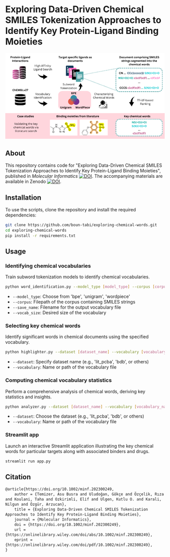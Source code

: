 # Exploring Data-Driven Chemical SMILES Tokenization Approaches to Identify Key Protein-Ligand Binding Moieties 

![](graphicalabstract.png)

## About
This repository contains code for "Exploring Data-Driven Chemical SMILES Tokenization Approaches to Identify Key Protein-Ligand Binding Moieties", published in _Molecular Informatics_ [![DOI](https://img.shields.io/badge/DOI-10.1002/minf.202300249-red)](https://doi.org/10.1002/minf.202300249). The accompanying materials are available in Zenodo [![DOI](https://zenodo.org/badge/DOI/10.5281/zenodo.10245264.svg)](https://doi.org/10.5281/zenodo.10245264).



## Installation
To use the scripts, clone the repository and install the required dependencies:

```bash
git clone https://github.com/boun-tabi/exploring-chemical-words.git
cd exploring-chemical-words
pip install -r requirements.txt
```

## Usage

### Identifying chemical vocabularies
Train subword tokenization models to identify chemical vocabularies.

```bash
python word_identification.py --model_type [model_type] --corpus [corpus_path] --save_name [save_name] --vocab_size [vocab_size]
```

* `--model_type`: Choose from 'bpe', 'unigram', 'wordpiece'
* `--corpus`: Filepath of the corpus containing SMILES strings
* `--save_name`: Filename for the output vocabulary file
* `--vocab_size`: Desired size of the vocabulary


### Selecting key chemical words
Identify significant words in chemical documents using the specified vocabulary.


```bash
python highlighter.py --dataset [dataset_name] --vocabulary [vocabulary_name]
```

* `--dataset`: Specify dataset name (e.g., 'lit_pcba', 'bdb', or others)
* `--vocabulary`: Name or path of the vocabulary file


### Computing chemical vocabulary statistics 
Perform a comprehensive analysis of chemical words, deriving key statistics and insights.

```bash
python analyzer.py --dataset [dataset_name] --vocabulary [vocabulary_name]
```
* `--dataset`: Choose the dataset (e.g., 'lit_pcba', 'bdb', or others)
* `--vocabulary`: Name or path of the vocabulary file


### Streamlit app
Launch an interactive Streamlit application illustrating the key chemical words for particular targets along with associated binders and drugs.
```bash
streamlit run app.py
```

## Citation

```
@article{https://doi.org/10.1002/minf.202300249,
    author = {Temizer, Asu Busra and Uludoğan, Gökçe and Özçelik, Rıza and Koulani, Taha and Ozkirimli, Elif and Ulgen, Kutlu O. and Karali, Nilgun and Özgür, Arzucan},
    title = {Exploring Data-Driven Chemical SMILES Tokenization Approaches to Identify Key Protein-Ligand Binding Moieties},
    journal = {Molecular Informatics},
    doi = {https://doi.org/10.1002/minf.202300249},
    url = {https://onlinelibrary.wiley.com/doi/abs/10.1002/minf.202300249},
    eprint = {https://onlinelibrary.wiley.com/doi/pdf/10.1002/minf.202300249},
}
```


